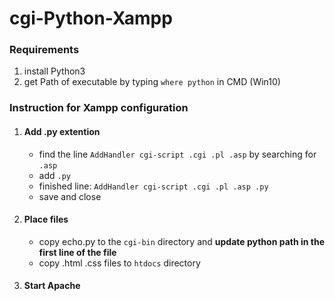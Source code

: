 # cgi-Python-Xampp

### Requirements
  1. install Python3
  2. get Path of executable by typing `where python` in CMD (Win10)

### Instruction for Xampp configuration
  1. #### Add .py extention
      - find the line `AddHandler cgi-script .cgi .pl .asp` by searching for `.asp`
      - add `.py`  
      - finished line: `AddHandler cgi-script .cgi .pl .asp .py`
      - save and close
  2. #### Place files
      - copy echo.py to the `cgi-bin` directory and **update python path in the first line of the file**  
      - copy .html .css files to `htdocs` directory
  3. #### Start Apache
